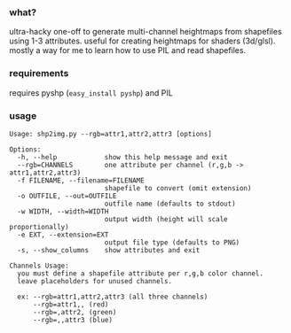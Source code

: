 ### what?

ultra-hacky one-off to generate multi-channel heightmaps from shapefiles using 1-3 attributes. 
useful for creating heightmaps for shaders (3d/glsl). mostly a way for me to learn how to use 
PIL and read shapefiles.

### requirements
requires pyshp (`easy_install pyshp`) and PIL

### usage

    Usage: shp2img.py --rgb=attr1,attr2,attr3 [options]

    Options:
      -h, --help            show this help message and exit
      --rgb=CHANNELS        one attribute per channel (r,g,b -> attr1,attr2,attr3)
      -f FILENAME, --filename=FILENAME
                            shapefile to convert (omit extension)
      -o OUTFILE, --out=OUTFILE
                            outfile name (defaults to stdout)
      -w WIDTH, --width=WIDTH
                            output width (height will scale proportionally)
      -e EXT, --extension=EXT
                            output file type (defaults to PNG)
      -s, --show_columns    show attributes and exit

    Channels Usage:
      you must define a shapefile attribute per r,g,b color channel.
      leave placeholders for unused channels.

      ex: --rgb=attr1,attr2,attr3 (all three channels)
          --rgb=attr1,, (red)
          --rgb=,attr2, (green)
          --rgb=,,attr3 (blue)
